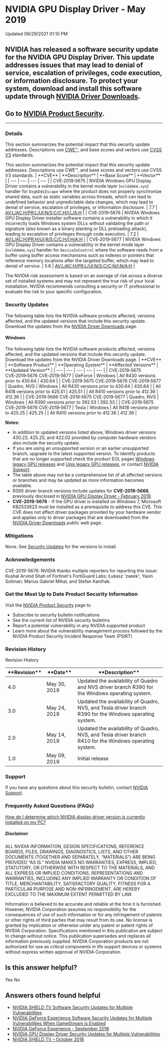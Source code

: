 

 NVIDIA GPU Display Driver - May 2019
=======================================================




 Updated 09/29/2021 01:10 PM



NVIDIA has released a software security update for the NVIDIA GPU Display Driver. This update addresses issues that may lead to denial of service, escalation of privileges, code execution, or information disclosure. To protect your system, download and install this software update through [NVIDIA Driver Downloads](https://www.nvidia.com/Download/index.aspx).
------------------------------------------------------------------------------------------------------------------------------------------------------------------------------------------------------------------------------------------------------------------------------------------------------------------------------------------------------------------------


Go to [NVIDIA Product Security](https://www.nvidia.com/product-security/).
--------------------------------------------------------------------------

 



---




### Details


This section summarizes the potential impact that this security update addresses. Descriptions use [CWE™](https://cwe.mitre.org/), and base scores and vectors use [CVSS V3](https://www.first.org/cvss/user-guide) standards.




This section summarizes the potential impact that this security update addresses. Descriptions use CWE™, and base scores and vectors use CVSS V3 standards.
| \*\*CVE\*\* | \*\*Description\*\* | \*\*Base Score\*\* | \*\*Vector\*\* |
| --- | --- | --- | --- |
| CVE‑2019‑5675 | NVIDIA Windows GPU Display Driver contains a vulnerability in the kernel mode layer (`nvlddmkm.sys`) handler for `DxgkDdiEscape` where the product does not properly synchronize shared data, such as static variables across threads, which can lead to undefined behavior and unpredictable data changes, which may lead to denial of service, escalation of privileges, or information disclosure. | 7.7 | [AV:L/AC:H/PR:L/UI:N/S:C/C:H/I:L/A:H](https://nvd.nist.gov/vuln-metrics/cvss/v3-calculator?vector=CVSS:3.0/AV:L/AC:H/PR:L/UI:N/S:C/C:H/I:L/A:H) |
| CVE‑2019‑5676 | NVIDIA Windows GPU Display Driver installer software contains a vulnerability in which it incorrectly loads Windows system DLLs without validating the path or signature (also known as a binary planting or DLL preloading attack), leading to escalation of privileges through code execution. | 7.2 | [AV:L/AC:H/PR:H/UI:R/S:C/C:H/I:H/A:H](https://nvd.nist.gov/vuln-metrics/cvss/v3-calculator?vector=AV:L/AC:H/PR:H/UI:R/S:C/C:H/I:H/A:H) |
| CVE‑2019‑5677 | NVIDIA Windows GPU Display Driver contains a vulnerability in the kernel mode layer (`nvlddmkm.sys`) handler for `DeviceIoControl` where the software reads from a buffer using buffer access mechanisms such as indexes or pointers that reference memory locations after the targeted buffer, which may lead to denial of service. | 5.6 | [AV:L/AC:H/PR:L/UI:N/S:C/C:N/I:N/A:H](https://nvd.nist.gov/vuln-metrics/cvss/v3-calculator?vector=CVSS:3.0/AV:L/AC:H/PR:L/UI:N/S:C/C:N/I:N/A:H) |


The NVIDIA risk assessment is based on an average of risk across a diverse set of installed systems and may not represent the true risk of your local installation. NVIDIA recommends consulting a security or IT professional to evaluate the risk to your specific configuration.


### Security Updates


The following table lists the NVIDIA software products affected, versions affected, and the updated versions that include this security update. Download the updates from the [NVIDIA Driver Downloads](https://www.nvidia.com/Download/index.aspx) page.


#### Windows




The following table lists the NVIDIA software products affected, versions affected, and the updated versions that include this security update. Download the updates from the NVIDIA Driver Downloads page.
| \*\*CVE\*\* | \*\*Software Product\*\* | \*\*Operating System\*\* | \*\*Affected Versions\*\* | \*\*Updated Version\*\* |
| --- | --- | --- | --- | --- |
| CVE‑2019‑5675 CVE‑2019‑5676 CVE‑2019‑5677 | GeForce | Windows | All R430 versions prior to 430.64 | 430.64 |
| CVE‑2019‑5675 CVE‑2019‑5676 CVE‑2019‑5677 | Quadro, NVS | Windows | All R430 versions prior to 430.64 | 430.64 |
| All R418 versions prior to 425.51 | 425.51 |
| All R410 versions prior to 412.36 | 412.36 |
| CVE‑2019‑5666 CVE‑2019‑5675 CVE‑2019‑5677 | Quadro, NVS | Windows | All R390 versions prior to 392.53 | 392.53 |
| CVE‑2019‑5675 CVE‑2019‑5676 CVE‑2019‑5677 | Tesla | Windows | All R418 versions prior to 425.25 | 425.25 |
| All R410 versions prior to 412.36 | 412.36 |


**Notes:**


* In addition to updated versions listed above, Windows driver versions 430.23, 425.25, and 422.02 provided by computer hardware vendors also include the security update.
* If you are using an unsupported version or an earlier unsupported branch, upgrade to the latest supported version. To identify products that are no longer supported check the product EOL pages [Windows legacy GPU releases](https://nvidia.custhelp.com/app/answers/detail/a_id/3473) and [Unix legacy GPU releases](https://nvidia.custhelp.com/app/answers/detail/a_id/3142), or contact [NVIDIA Support](https://www.nvidia.com/object/support.html).
* The table above may not be a comprehensive list of all affected versions or branches and may be updated as more information becomes available.
* R390 driver branch versions include updates for **CVE-2019-5666**, previously disclosed in [ NVIDIA GPU Display Driver - February 2019](https://nvidia.custhelp.com/app/answers/detail/a_id/4772).
* **CVE-2019-5676** - If the GPU driver is installed on Windows 7, Microsoft KB2533623 must be installed as a prerequisite to address this CVE. This CVE does not affect driver packages provided by your hardware vendor and applies only to driver packages that are downloaded from the [NVIDIA Driver Downloads](https://www.nvidia.com/Download/index.aspx) public web page.


### Mitigations


None. See [Security Updates](#security-updates) for the versions to install.


### Acknowledgements


CVE-2019-5676: NVIDIA thanks multiple reporters for reporting this issue: Kushal Arvind Shah of Fortinet's FortiGuard Labs; Łukasz 'zaeek'; Yasin Soliman; Marius Gabriel Mihai; and Stefan Kanthak.


### Get the Most Up to Date Product Security Information


Visit the [NVIDIA Product Security](https://www.nvidia.com/security) page to


* Subscribe to security bulletin notifications
* See the current list of NVIDIA security bulletins
* Report a potential vulnerability in any NVIDIA supported product
* Learn more about the vulnerability management process followed by the NVIDIA Product Security Incident Response Team (PSIRT)


### Revision History




Revision History





| \*\*Revision\*\* | \*\*Date\*\* | \*\*Description\*\* |
| --- | --- | --- |
| 4.0 | May 30, 2019 | Updated the availability of Quadro and NVS driver branch R390 for the Windows operating system. |
| 3.0 | May 24, 2019 | Updated the availability of Quadro, NVS, and Tesla driver branch R390 for the Windows operating system. |
| 2.0 | May 14, 2019 | Updated the availability of Quadro, NVS, and Tesla driver branch R410 for the Windows operating system. |
| 1.0 | May 09, 2019 | Initial release |


### Support


If you have any questions about this security bulletin, contact [NVIDIA Support](https://www.nvidia.com/object/support.html).


### Frequently Asked Questions (FAQs)


[How do I determine which NVIDIA display driver version is currently installed on my PC?](https://nvidia.custhelp.com/app/answers/detail/a_id/2039)


##### Disclaimer


ALL NVIDIA INFORMATION, DESIGN SPECIFICATIONS, REFERENCE BOARDS, FILES, DRAWINGS, DIAGNOSTICS, LISTS, AND OTHER DOCUMENTS (TOGETHER AND SEPARATELY, “MATERIALS”) ARE BEING PROVIDED “AS IS.” NVIDIA MAKES NO WARRANTIES, EXPRESS, IMPLIED, STATUTORY, OR OTHERWISE WITH RESPECT TO THE MATERIALS, AND ALL EXPRESS OR IMPLIED CONDITIONS, REPRESENTATIONS AND WARRANTIES, INCLUDING ANY IMPLIED WARRANTY OR CONDITION OF TITLE, MERCHANTABILITY, SATISFACTORY QUALITY, FITNESS FOR A PARTICULAR PURPOSE AND NON-INFRINGEMENT, ARE HEREBY EXCLUDED TO THE MAXIMUM EXTENT PERMITTED BY LAW.


Information is believed to be accurate and reliable at the time it is furnished. However, NVIDIA Corporation assumes no responsibility for the consequences of use of such information or for any infringement of patents or other rights of third parties that may result from its use. No license is granted by implication or otherwise under any patent or patent rights of NVIDIA Corporation. Specifications mentioned in this publication are subject to change without notice. This publication supersedes and replaces all information previously supplied. NVIDIA Corporation products are not authorized for use as critical components in life support devices or systems without express written approval of NVIDIA Corporation.










Is this answer helpful?
-----------------------



Yes
No







Answers others found helpful
----------------------------


* [ NVIDIA SHIELD TV Software Security Updates for Multiple Vulnerabilities](/app/answers/detail/a_id/4682/related/1)
* [ NVIDIA GeForce Experience Software Security Updates for Multiple Vulnerabilities When GameStream is Enabled](/app/answers/detail/a_id/4685/related/1)
* [ NVIDIA GeForce Experience - September 2018](/app/answers/detail/a_id/4725/related/1)
* [ NVIDIA GPU Display Driver Security Updates for Multiple Vulnerabilities](/app/answers/detail/a_id/4649/related/1)
* [ NVIDIA SHIELD TV – October 2018](/app/answers/detail/a_id/4704/related/1)








